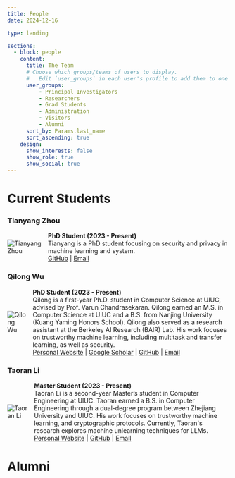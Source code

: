 ```yaml
---
title: People
date: 2024-12-16

type: landing

sections:
  - block: people
    content:
      title: The Team
      # Choose which groups/teams of users to display.
      #   Edit `user_groups` in each user's profile to add them to one or more of these groups.
      user_groups:
          - Principal Investigators
          - Researchers
          - Grad Students
          - Administration
          - Visitors
          - Alumni
      sort_by: Params.last_name
      sort_ascending: true
    design:
      show_interests: false
      show_role: true
      show_social: true
---
```


# Current Students

<h3>Tianyang Zhou</h3>
<div style="display: flex; align-items: center;">
    <img src="/images/tianyang_zhou.jpg" alt="Tianyang Zhou" class="img-cropped" style="margin-right: 15px;">
    <div>
        <strong>PhD Student (2023 - Present)</strong><br>
        Tianyang is a PhD student focusing on security and privacy in machine learning and system.<br>
        <a href="https://github.com/qsdrqs" target="_blank">GitHub</a> |
        <a href="mailto:tz64@illinois.edu" target="_blank">Email</a>
    </div>
</div>

<h3>Qilong Wu</h3>
<div style="display: flex; align-items: center;">
    <img src="/images/qilong_wu.jpg" alt="Qilong Wu" class="img-cropped" style="margin-right: 15px;">
    <div>
        <strong>PhD Student (2023 - Present)</strong><br>
        Qilong is a first-year Ph.D. student in Computer Science at UIUC, advised by Prof. Varun Chandrasekaran. Qilong earned an M.S. in Computer Science at UIUC and a B.S. from Nanjing University (Kuang Yaming Honors School). Qilong also served as a research assistant at the Berkeley AI Research (BAIR) Lab. His work focuses on trustworthy machine learning, including multitask and transfer learning, as well as security.<br>
        <a href="https://www.qilongwu.com/" target="_blank">Personal Website</a> |
        <a href="https://scholar.google.com/citations?user=ad6T5ewAAAAJ&hl=en/" target="_blank">Google Scholar</a> |
        <a href="https://github.com/Ardor-Wu" target="_blank">GitHub</a> |
        <a href="mailto:qilong3@illinois.edu" target="_blank">Email</a>
    </div>
</div>

<h3>Taoran Li</h3>
<div style="display: flex; align-items: center;">
    <img src="/images/taoran_li.jpg" alt="Taoran Li" class="img-cropped" style="margin-right: 15px;">
    <div>
        <strong>Master Student (2023 - Present)</strong><br>
        Taoran Li is a second-year Master’s student in Computer Engineering at UIUC. Taoran earned a B.S. in Computer Engineering through a dual-degree program between Zhejiang University and UIUC. His work focuses on trustworthy machine learning, and cryptographic protocols. Currently, Taoran's research explores machine unlearning techniques for LLMs.<br>
        <a href="https://taoranl2.github.io" target="_blank">Personal Website</a> |
        <a href="https://github.com/taoranl2" target="_blank">GitHub</a> |
        <a href="mailto:taoranl2@illinois.edu" target="_blank">Email</a>
    </div>
</div>

# Alumni
